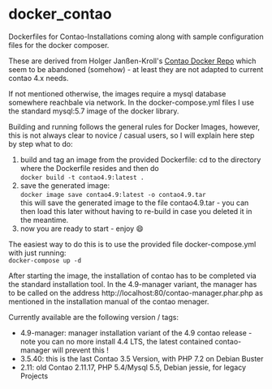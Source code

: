 # docker_contao
Dockerfiles for Contao-Installations coming along with sample configuration files for the docker composer.

These are derived from Holger Janßen-Kroll's [Contao Docker Repo](https://github.com/hojak/docker_contao) which seem to be abandoned (somehow) - at least they are not adapted to current contao 4.x needs.

If not mentioned otherwise, the images require a mysql database somewhere reachbale via network. In the docker-compose.yml files I use the standard mysql:5.7 image of the docker library.

Building and running follows the general rules for Docker Images, however, this is not always clear to novice / casual users, so I will explain here step by step what to do:

1. build and tag an image from the provided Dockerfile:
cd to the directory where the Dockerfile resides and then do  
`docker build -t contao4.9:latest .`
2. save the generated image:  
`docker image save contao4.9:latest -o contao4.9.tar`  
this will save the generated image to the file contao4.9.tar - you can then load this later without having to re-build in case you deleted it in the meantime.
3. now you are ready to start - enjoy :smile:

The easiest way to do this is to use the provided file docker-compose.yml with just running:  
`docker-compose up -d`

After starting the image, the installation of contao has to be completed via the standard installation tool. In the 4.9-manager variant, the manager has to be called on the address http://localhost:80/contao-manager.phar.php as mentioned in the installation manual of the contao menager.

Currently available are the following version / tags:

- 4.9-manager: manager installation variant of the 4.9 contao release - note you can no more install 4.4 LTS, the latest contained contao-manager will prevent this !  
- 3.5.40: this is the last Contao 3.5 Version, with PHP 7.2 on Debian Buster  
- 2.11: old Contao 2.11.17, PHP 5.4/Mysql 5.5, Debian jessie, for legacy Projects
